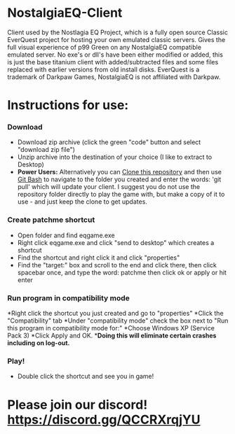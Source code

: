 # NostalgiaEQ-Client
Client used by the Nostlagia EQ Project, which is a fully open source Classic EverQuest project for hosting your own emulated classic servers.  Gives the full visual experience of p99 Green on any NostalgiaEQ compatible emulated server.  No exe's or dll's have been either modified or added, this is just the base titanium client with added/subtracted files and some files replaced with earlier versions from old install disks. EverQuest is a trademark of Darkpaw Games, NostalgiaEQ is not affiliated with Darkpaw.

# Instructions for use:

### Download
* Download zip archive (click the green "code" button and select "download zip file")
* Unzip archive into the destination of your choice (I like to extract to Desktop)
* **Power Users:** Alternatively you can  [Clone this repository](https://docs.github.com/en/github/creating-cloning-and-archiving-repositories/cloning-a-repository-from-github/cloning-a-repository) and then use [Git Bash](https://gitforwindows.org/) to navigate to the folder you created and enter the words: 'git pull' which will update your client.  I suggest you do not use the repository folder directly to play the game with, but make a copy of it to use - and just keep the clone to get updates.

### Create patchme shortcut
* Open folder and find eqgame.exe
* Right click eqgame.exe and click "send to desktop" which creates a shortcut
* Find the shortcut and right click it and click "properties"
* Find the "target:" box and scroll to the end and click there, then click spacebar once, and type the word: patchme then click ok or apply or hit enter

### Run program in compatibility mode
*Right click the shortcut you just created and go to "properties"
*Click the "Compatibility" tab
*Under "compatibility mode" check the box next to "Run this program in compatibility mode for:"
*Choose Windows XP (Service Pack 3)
*Click Apply and OK.
*__Doing this will eliminate certain crashes including on log-out.__

### Play!
* Double click the shortcut and see you in game!

# Please join our discord! https://discord.gg/QCCRXrqjYU
